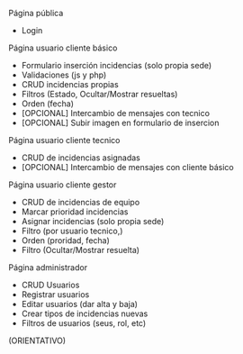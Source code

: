 Página pública
 - Login

Página usuario cliente básico
 - Formulario inserción incidencias (solo propia sede)
 - Validaciones (js y php)
 - CRUD incidencias propias
 - Filtros (Estado, Ocultar/Mostrar resueltas)
 - Orden (fecha)
 - [OPCIONAL] Intercambio de mensajes con tecnico
 - [OPCIONAL] Subir imagen en formulario de insercion

Página usuario cliente tecnico
 - CRUD de incidencias asignadas
 - [OPCIONAL] Intercambio de mensajes con cliente básico

Página usuario cliente gestor
 - CRUD de incidencias de equipo
 - Marcar prioridad incidencias
 - Asignar incidencias (solo propia sede)
 - Filtro (por usuario tecnico,)
 - Orden (proridad, fecha)
 - Filtro (Ocultar/Mostrar resuelta)
 
Página administrador
 - CRUD Usuarios
 - Registrar usuarios
 - Editar usuarios (dar alta y baja)
 - Crear tipos de incidencias nuevas
 - Filtros de usuarios (seus, rol, etc)

(ORIENTATIVO)
